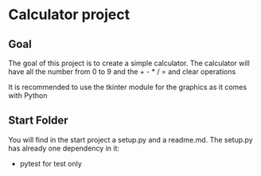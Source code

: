 # Calculator project

## Goal
The goal of this project is to create a simple calculator.
The calculator will have all the number from 0 to 9 and the + - * / = and clear operations

It is recommended to use the tkinter module for the graphics as it comes with Python

## Start Folder
You will find in the start project a setup.py and a readme.md.
The setup.py has already one dependency in it:
 * pytest for test only